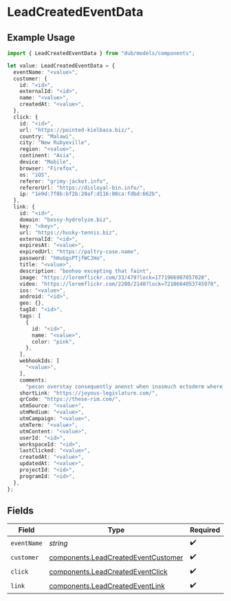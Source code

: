 # LeadCreatedEventData

## Example Usage

```typescript
import { LeadCreatedEventData } from "dub/models/components";

let value: LeadCreatedEventData = {
  eventName: "<value>",
  customer: {
    id: "<id>",
    externalId: "<id>",
    name: "<value>",
    createdAt: "<value>",
  },
  click: {
    id: "<id>",
    url: "https://pointed-kielbasa.biz/",
    country: "Malawi",
    city: "New Rubyeville",
    region: "<value>",
    continent: "Asia",
    device: "Mobile",
    browser: "Firefox",
    os: "iOS",
    referer: "grimy-jacket.info",
    refererUrl: "https://disloyal-bin.info/",
    ip: "1e9d:7f8b:bf2b:20af:d116:80ca:fdbd:662b",
  },
  link: {
    id: "<id>",
    domain: "bossy-hydrolyze.biz",
    key: "<key>",
    url: "https://husky-tennis.biz",
    externalId: "<id>",
    expiresAt: "<value>",
    expiredUrl: "https://paltry-case.name",
    password: "hHuGgsPTjfWCJHo",
    title: "<value>",
    description: "boohoo excepting that faint",
    image: "https://loremflickr.com/33/479?lock=1771966907057028",
    video: "https://loremflickr.com/2280/2140?lock=7210664053745970",
    ios: "<value>",
    android: "<id>",
    geo: {},
    tagId: "<id>",
    tags: [
      {
        id: "<id>",
        name: "<value>",
        color: "pink",
      },
    ],
    webhookIds: [
      "<value>",
    ],
    comments:
      "pecan overstay consequently anenst when inasmuch ectoderm where oof planula forenenst eminent inasmuch beloved powerfully squeaky",
    shortLink: "https://joyous-legislature.com/",
    qrCode: "https://these-rim.com/",
    utmSource: "<value>",
    utmMedium: "<value>",
    utmCampaign: "<value>",
    utmTerm: "<value>",
    utmContent: "<value>",
    userId: "<id>",
    workspaceId: "<id>",
    lastClicked: "<value>",
    createdAt: "<value>",
    updatedAt: "<value>",
    projectId: "<id>",
    programId: "<id>",
  },
};
```

## Fields

| Field                                                                                      | Type                                                                                       | Required                                                                                   | Description                                                                                |
| ------------------------------------------------------------------------------------------ | ------------------------------------------------------------------------------------------ | ------------------------------------------------------------------------------------------ | ------------------------------------------------------------------------------------------ |
| `eventName`                                                                                | *string*                                                                                   | :heavy_check_mark:                                                                         | N/A                                                                                        |
| `customer`                                                                                 | [components.LeadCreatedEventCustomer](../../models/components/leadcreatedeventcustomer.md) | :heavy_check_mark:                                                                         | N/A                                                                                        |
| `click`                                                                                    | [components.LeadCreatedEventClick](../../models/components/leadcreatedeventclick.md)       | :heavy_check_mark:                                                                         | N/A                                                                                        |
| `link`                                                                                     | [components.LeadCreatedEventLink](../../models/components/leadcreatedeventlink.md)         | :heavy_check_mark:                                                                         | N/A                                                                                        |